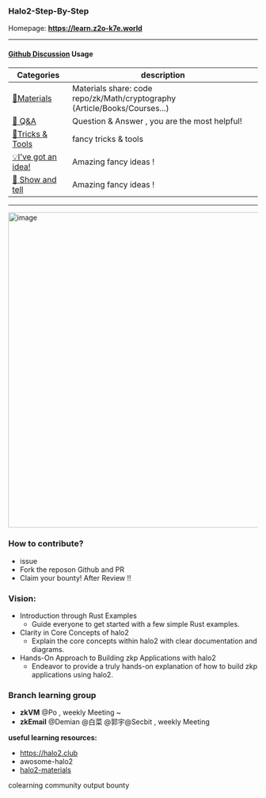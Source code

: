 ### Halo2-Step-By-Step

Homepage: **https://learn.z2o-k7e.world**

-------


#### [Github Discussion](https://github.com/zkp-co-learning/halo2-step-by-step/discussions) Usage


| Categories         | description                                                  |
| ------------------ | ---------------------------------- |
| [🍕Materials](https://github.com/zkp-co-learning/halo2-step-by-step/discussions/categories/materials)   | Materials share:  code repo/zk/Math/cryptography (Article/Books/Courses...)    |
| [🙏 Q&A](https://github.com/zkp-co-learning/halo2-step-by-step/discussions/categories/q-a)              | Question & Answer , you are the most helpful! |
| [🔧Tricks & Tools](https://github.com/zkp-co-learning/halo2-step-by-step/discussions/categories/tricks-tools)    | fancy tricks & tools |
| [💡I've got an idea!](https://github.com/zkp-co-learning/halo2-step-by-step/discussions/categories/i-ve-got-an-idea) | Amazing fancy ideas !|
| [🙌 Show and tell](https://github.com/zkp-co-learning/halo2-step-by-step/discussions/categories/show-and-tell) | Amazing fancy ideas !|

------

<img width="636" alt="image" src="https://github.com/zkp-co-learning/halo2-step-by-step/assets/33189338/837ca4d9-697b-4e8b-ba0a-ea8b62313d86">



### How to contribute?
- issue
- Fork the reposon Github and PR
- Claim your bounty! After Review !!


### Vision:

- Introduction through Rust Examples
  - Guide everyone to get started with a few simple Rust examples.
- Clarity in Core Concepts of halo2
  - Explain the core concepts within halo2 with clear documentation and diagrams.
- Hands-On Approach to Building zkp Applications with halo2
  - Endeavor to provide a truly hands-on explanation of how to build zkp applications using halo2.

### Branch learning group
- **zkVM** @Po , weekly Meeting ~
- **zkEmail**  @Demian @白菜 @郭宇@Secbit , weekly Meeting 


**useful learning resources:**
- https://halo2.club
- awosome-halo2
- [halo2-materials](https://learn.z2o-k7e.world/halo2/wait%20todo/Learning-Process.html)


colearning community
output bounty
